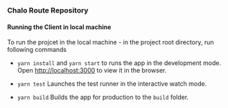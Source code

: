 ### Chalo Route Repository

#### Running the Client in local machine

To run the projcet in the local machine - in the project root directory, run following commands

- `yarn install` and `yarn start` to runs the app in the development mode. Open [http://localhost:3000](http://localhost:3000) to view it in the browser.

- `yarn test` Launches the test runner in the interactive watch mode.

- `yarn build` Builds the app for production to the `build` folder.


<!--
In the Chip selection of BusStops names, the selected items will come as -
["Stop - 2", "Stop  1"]
 -->
